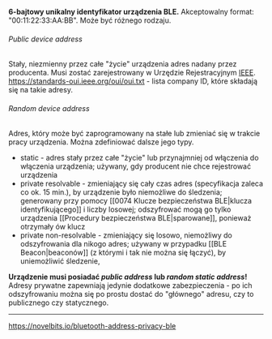 **6-bajtowy unikalny identyfikator urządzenia BLE.** Akceptowalny format: "00:11:22:33:AA:BB".
Może być różnego rodzaju.

###### Public device address
Stały, niezmienny przez całe "życie" urządzenia adres nadany przez producenta. Musi zostać zarejestrowany w Urzędzie Rejestracyjnym [IEEE](https://en.wikipedia.org/wiki/Institute_of_Electrical_and_Electronics_Engineers). 
https://standards-oui.ieee.org/oui/oui.txt - lista company ID, które składają się na takie adresy.

###### Random device address
Adres, który może być zaprogramowany na stałe lub zmieniać się w trakcie pracy urządzenia.
Można zdefiniować dalsze jego typy.

- static - adres stały przez całe "życie" lub przynajmniej od włączenia do włączenia urządzenia; używany, gdy producent nie chce rejestrować urządzenia
- private resolvable - zmieniający się cały czas adres (specyfikacja zaleca co ok. 15 min.), by urządzenie było niemożliwe do śledzenia; generowany przy pomocy [[0074 Klucze bezpieczeństwa BLE|klucza identyfikującego]] i liczby losowej; odszyfrować mogą go tylko urządzenia [[Procedury bezpieczeństwa BLE|sparowane]], ponieważ otrzymały ów klucz
- private non-resolvable - zmieniający się losowo, niemożliwy do odszyfrowania dla nikogo adres; używany w przypadku [[BLE Beacon|beaconów]] (z którymi i tak nie można się łączyć), by uniemożliwić śledzenie, 

**Urządzenie musi posiadać _public address_ lub _random static address_!**
Adresy prywatne zapewniają jedynie dodatkowe zabezpieczenia - po ich odszyfrowaniu można się po prostu dostać do "głównego" adresu, czy to publicznego czy statycznego.

---
https://novelbits.io/bluetooth-address-privacy-ble